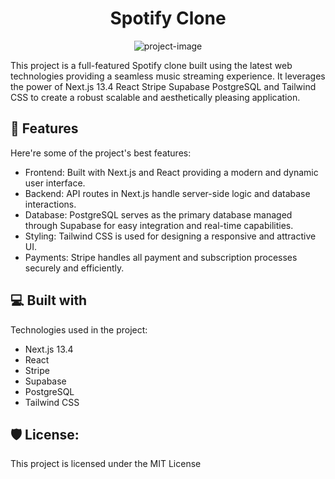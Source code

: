 <h1 align="center" id="title">Spotify Clone</h1>

<p align="center"><img src="https://socialify.git.ci/JAE-exe/spotify_clone/image?font=Jost&amp;language=1&amp;name=1&amp;pattern=Solid&amp;theme=Dark" alt="project-image"></p>

<p id="description">This project is a full-featured Spotify clone built using the latest web technologies providing a seamless music streaming experience. It leverages the power of Next.js 13.4 React Stripe Supabase PostgreSQL and Tailwind CSS to create a robust scalable and aesthetically pleasing application.</p>

  
  
<h2>🧐 Features</h2>

Here're some of the project's best features:

*   Frontend: Built with Next.js and React providing a modern and dynamic user interface.
*   Backend: API routes in Next.js handle server-side logic and database interactions.
*   Database: PostgreSQL serves as the primary database managed through Supabase for easy integration and real-time capabilities.
*   Styling: Tailwind CSS is used for designing a responsive and attractive UI.
*   Payments: Stripe handles all payment and subscription processes securely and efficiently.

  
  
<h2>💻 Built with</h2>

Technologies used in the project:

*   Next.js 13.4
*   React
*   Stripe
*   Supabase
*   PostgreSQL
*   Tailwind CSS

<h2>🛡️ License:</h2>

This project is licensed under the MIT License
